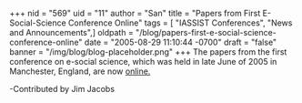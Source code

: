+++
nid = "569"
uid = "11"
author = "San"
title = "Papers from First E-Social-Science Conference Online"
tags = [ "IASSIST Conferences", "News and Announcements",]
oldpath = "/blog/papers-first-e-social-science-conference-online"
date = "2005-08-29 11:10:44 -0700"
draft = "false"
banner = "/img/blog/blog-placeholder.png"
+++
The papers from the first conference on e-social science, which was held
in late June of 2005 in Manchester, England, are now
[online.](http://www.ncess.ac.uk/events/conference/programme/)

-Contributed by Jim Jacobs
